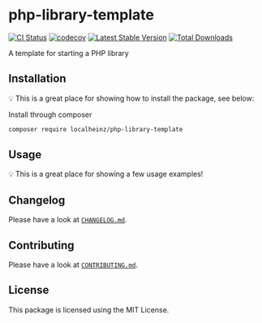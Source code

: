 # php-library-template

[![CI Status](https://github.com/localheinz/php-library-template/workflows/Continuous%20Integration/badge.svg)](https://github.com/localheinz/php-library-template/actions)
[![codecov](https://codecov.io/gh/localheinz/php-library-template/branch/master/graph/badge.svg)](https://codecov.io/gh/localheinz/php-library-template)
[![Latest Stable Version](https://poser.pugx.org/localheinz/php-library-template/v/stable)](https://packagist.org/packages/localheinz/php-library-template)
[![Total Downloads](https://poser.pugx.org/localheinz/php-library-template/downloads)](https://packagist.org/packages/localheinz/php-library-template)

A template for starting a PHP library

## Installation

:bulb: This is a great place for showing how to install the package, see below:

Install through composer

```bash
composer require localheinz/php-library-template
```

## Usage

:bulb: This is a great place for showing a few usage examples!

## Changelog

Please have a look at [`CHANGELOG.md`](CHANGELOG.md).

## Contributing

Please have a look at [`CONTRIBUTING.md`](.github/CONTRIBUTING.md).

## License

This package is licensed using the MIT License.
